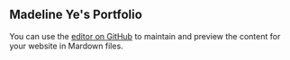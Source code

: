 ## Madeline Ye's Portfolio


You can use the [editor on GitHub](https://github.com/mmadet/mmadet.github.io/edit/master/index.md) to maintain and preview the content for your website in Mardown files.

